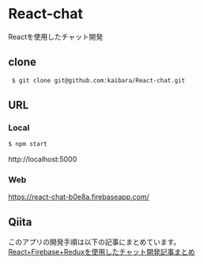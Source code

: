 # React-chat
Reactを使用したチャット開発

## clone
```sh
 $ git clone git@github.com:kaibara/React-chat.git
```

## URL
### Local
```sh
$ npm start
```

http://localhost:5000

### Web
https://react-chat-b0e8a.firebaseapp.com/

## Qiita
このアプリの開発手順は以下の記事にまとめています。\
[React+Firebase+Reduxを使用したチャット開発記事まとめ](https://qiita.com/Takumi_Kaibara/items/ee83beefbc777327e140)
